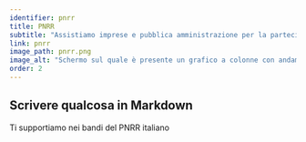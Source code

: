 ```yaml
---
identifier: pnrr
title: PNRR
subtitle: "Assistiamo imprese e pubblica amministrazione per la partecipazione ai bandi pubblici, siamo in grado di supportare per la definizione di progettualità compatibili con il PNRR, nonché per la loro excution."
link: pnrr
image_path: pnrr.png
image_alt: "Schermo sul quale è presente un grafico a colonne con andamento crescente intitolato 'Il nostro progetto di successo'. 3 persone lavorano su questo grafico, due delle quali stanno portando due bandiere: una europea e una italiana"
order: 2
---
```


## Scrivere qualcosa in Markdown

Ti supportiamo nei bandi del PNRR italiano